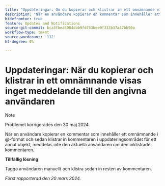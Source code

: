 ```yaml
---
title: "Uppdateringar: Om du kopierar och klistrar in ett omnämnande visas inget meddelande om detta för den angivna användaren"
description: "När en användare kopierar en kommentar som innehåller ett omnämnande i @-format och sedan klistrar in kommentaren i uppdateringsområdet för ett annat objekt, meddelas inte den aktuella användaren om den inklistrade kommentaren."
hidefromtoc: true
feature: Updates and Notifications
source-git-commit: bca3fbea3084dbb9fd763bee9f333b37a47bb90a
workflow-type: tm+mt
source-wordcount: '112'
ht-degree: 0%

---
```



# Uppdateringar: När du kopierar och klistrar in ett omnämnande visas inget meddelande till den angivna användaren

>[!NOTE]
>
>Problemet korrigerades den 30 maj 2024.

När en användare kopierar en kommentar som innehåller ett omnämnande i @-format och sedan klistrar in kommentaren i uppdateringsområdet för ett annat objekt, meddelas inte den aktuella användaren om den inklistrade kommentaren.

**Tillfällig lösning**

Tagga användaren manuellt och klistra sedan in resten av kommentaren.

_Först rapporterad den 20 mars 2024._
